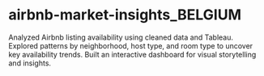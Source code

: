 # airbnb-market-insights_BELGIUM
Analyzed Airbnb listing availability using cleaned data and Tableau. Explored patterns by neighborhood, host type, and room type to uncover key availability trends. Built an interactive dashboard for visual storytelling and insights.
